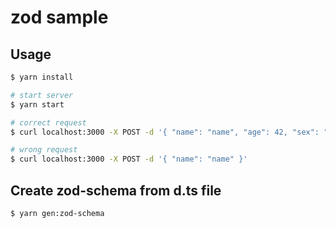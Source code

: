 # zod sample

## Usage

```sh
$ yarn install

# start server
$ yarn start

# correct request
$ curl localhost:3000 -X POST -d '{ "name": "name", "age": 42, "sex": "female" }'

# wrong request
$ curl localhost:3000 -X POST -d '{ "name": "name" }'
```

## Create zod-schema from d.ts file

```sh
$ yarn gen:zod-schema
```